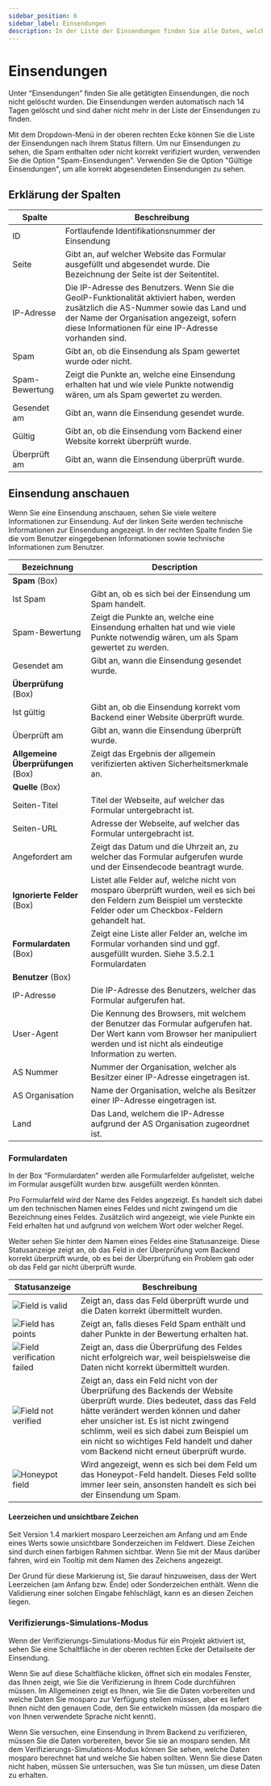 ```yaml
---
sidebar_position: 6
sidebar_label: Einsendungen
description: In der Liste der Einsendungen finden Sie alle Daten, welche eingesendet wurden.
---
```


# Einsendungen

Unter “Einsendungen” finden Sie alle getätigten Einsendungen, die noch nicht gelöscht wurden. Die Einsendungen werden automatisch nach 14 Tagen gelöscht und sind daher nicht mehr in der Liste der Einsendungen zu finden.

Mit dem Dropdown-Menü in der oberen rechten Ecke können Sie die Liste der Einsendungen nach ihrem Status filtern. Um nur Einsendungen zu sehen, die Spam enthalten oder nicht korrekt verifiziert wurden, verwenden Sie die Option "Spam-Einsendungen". Verwenden Sie die Option "Gültige Einsendungen", um alle korrekt abgesendeten Einsendungen zu sehen.

## Erklärung der Spalten

| Spalte         | Beschreibung                                                                                                                                                                                                                            |
|----------------|-----------------------------------------------------------------------------------------------------------------------------------------------------------------------------------------------------------------------------------------|
| ID             | Fortlaufende Identifikationsnummer der Einsendung                                                                                                                                                                                       |
| Seite          | Gibt an, auf welcher Website das Formular ausgefüllt und abgesendet wurde. Die Bezeichnung der Seite ist der Seitentitel.                                                                                                               |
| IP-Adresse     | Die IP-Adresse des Benutzers. Wenn Sie die GeoIP-Funktionalität aktiviert haben, werden zusätzlich die AS-Nummer sowie das Land und der Name der Organisation angezeigt, sofern diese Informationen für eine IP-Adresse vorhanden sind. |
| Spam           | Gibt an, ob die Einsendung als Spam gewertet wurde oder nicht.                                                                                                                                                                          |
| Spam-Bewertung | Zeigt die Punkte an, welche eine Einsendung erhalten hat und wie viele Punkte notwendig wären, um als Spam gewertet zu werden.                                                                                                          |
| Gesendet am    | Gibt an, wann die Einsendung gesendet wurde.                                                                                                                                                                                            |
| Gültig         | Gibt an, ob die Einsendung vom Backend einer Website korrekt überprüft wurde.                                                                                                                                                           |
| Überprüft am   | Gibt an, wann die Einsendung überprüft wurde.                                                                                                                                                                                           |

## Einsendung anschauen

Wenn Sie eine Einsendung anschauen, sehen Sie viele weitere Informationen zur Einsendung. Auf der linken Seite werden technische Informationen zur Einsendung angezeigt. In der rechten Spalte finden Sie die vom Benutzer eingegebenen Informationen sowie technische Informationen zum Benutzer.

| Bezeichnung                        | Description                                                                                                                                                                          |
|------------------------------------|--------------------------------------------------------------------------------------------------------------------------------------------------------------------------------------|
| **Spam** (Box)                     |
| Ist Spam                           | Gibt an, ob es sich bei der Einsendung um Spam handelt.                                                                                                                              |
| Spam-Bewertung                     | Zeigt die Punkte an, welche eine Einsendung erhalten hat und wie viele Punkte notwendig wären, um als Spam gewertet zu werden.                                                       |
| Gesendet am                        | Gibt an, wann die Einsendung gesendet wurde.                                                                                                                                         |
| **Überprüfung** (Box)              |
| Ist gültig                         | Gibt an, ob die Einsendung korrekt vom Backend einer Website überprüft wurde.                                                                                                        |
| Überprüft am                       | Gibt an, wann die Einsendung überprüft wurde.                                                                                                                                        |
| **Allgemeine Überprüfungen** (Box) | Zeigt das Ergebnis der allgemein verifizierten aktiven Sicherheitsmerkmale an.                                                                                      |
| **Quelle** (Box)                   |
| Seiten-Titel                       | Titel der Webseite, auf welcher das Formular untergebracht ist.                                                                                                                      |
| Seiten-URL                         | Adresse der Webseite, auf welcher das Formular untergebracht ist.                                                                                                                    |
| Angefordert am                     | Zeigt das Datum und die Uhrzeit an, zu welcher das Formular aufgerufen wurde und der Einsendecode beantragt wurde.                                                                   |
| **Ignorierte Felder** (Box)        | Listet alle Felder auf, welche nicht von mosparo überprüft wurden, weil es sich bei den Feldern zum Beispiel um versteckte Felder oder um Checkbox-Feldern gehandelt hat.            |
| **Formulardaten** (Box)            | Zeigt eine Liste aller Felder an, welche im Formular vorhanden sind und ggf. ausgefüllt wurden. Siehe 3.5.2.1 Formulardaten                                                          |
| **Benutzer** (Box)                 |
| IP-Adresse                         | Die IP-Adresse des Benutzers, welcher das Formular aufgerufen hat.                                                                                                                   |
| User-Agent                         | Die Kennung des Browsers, mit welchem der Benutzer das Formular aufgerufen hat. Der Wert kann vom Browser her manipuliert werden und ist nicht als eindeutige Information zu werten. |
| AS Nummer                          | Nummer der Organisation, welcher als Besitzer einer IP-Adresse eingetragen ist.                                                                                                      |
| AS Organisation                    | Name der Organisation, welche als Besitzer einer IP-Adresse eingetragen ist.                                                                                                         |
| Land                               | Das Land, welchem die IP-Adresse aufgrund der AS Organisation zugeordnet ist.                                                                                                        |

### Formulardaten

In der Box “Formulardaten” werden alle Formularfelder aufgelistet, welche im Formular ausgefüllt wurden bzw. ausgefüllt werden könnten.

Pro Formularfeld wird der Name des Feldes angezeigt. Es handelt sich dabei um den technischen Namen eines Feldes und nicht zwingend um die Bezeichnung eines Feldes. Zusätzlich wird angezeigt, wie viele Punkte ein Feld erhalten hat und aufgrund von welchem Wort oder welcher Regel.

Weiter sehen Sie hinter dem Namen eines Feldes eine Statusanzeige. Diese Statusanzeige zeigt an, ob das Feld in der Überprüfung vom Backend korrekt überprüft wurde, ob es bei der Überprüfung ein Problem gab oder ob das Feld gar nicht überprüft wurde.

| Statusanzeige                                                            | Beschreibung                                                                                                                                                                                                                                                                                                                                  |
|--------------------------------------------------------------------------|-----------------------------------------------------------------------------------------------------------------------------------------------------------------------------------------------------------------------------------------------------------------------------------------------------------------------------------------------|
| ![Field is valid](./assets/status_valid.jpg)                             | Zeigt an, dass das Feld überprüft wurde und die Daten korrekt übermittelt wurden.                                                                                                                                                                                                                                                             |
| ![Field has points](./assets/status_points_de.jpg)                       | Zeigt an, falls dieses Feld Spam enthält und daher Punkte in der Bewertung erhalten hat.                                                                                                                                                                                                                                                      |
| ![Field verification failed](./assets/status_verification_failed_de.jpg) | Zeigt an, dass die Überprüfung des Feldes nicht erfolgreich war, weil beispielsweise die Daten nicht korrekt übermittelt wurden.                                                                                                                                                                                                              |
| ![Field not verified](./assets/status_not_verified_de.jpg)               | Zeigt an, dass ein Feld nicht von der Überprüfung des Backends der Website überprüft wurde. Dies bedeutet, dass das Feld hätte verändert werden können und daher eher unsicher ist. Es ist nicht zwingend schlimm, weil es sich dabei zum Beispiel um ein nicht so wichtiges Feld handelt und daher vom Backend nicht erneut überprüft wurde. |
| ![Honeypot field](./assets/status_honeypot.jpg)                          | Wird angezeigt, wenn es sich bei dem Feld um das Honeypot-Feld handelt. Dieses Feld sollte immer leer sein, ansonsten handelt es sich bei der Einsendung um Spam.                                                                                                                                                                             |

#### Leerzeichen und unsichtbare Zeichen

Seit Version 1.4 markiert mosparo Leerzeichen am Anfang und am Ende eines Werts sowie unsichtbare Sonderzeichen im Feldwert. Diese Zeichen sind durch einen farbigen Rahmen sichtbar. Wenn Sie mit der Maus darüber fahren, wird ein Tooltip mit dem Namen des Zeichens angezeigt.

Der Grund für diese Markierung ist, Sie darauf hinzuweisen, dass der Wert Leerzeichen (am Anfang bzw. Ende) oder Sonderzeichen enthält. Wenn die Validierung einer solchen Eingabe fehlschlägt, kann es an diesen Zeichen liegen.

### Verifizierungs-Simulations-Modus

Wenn der Verifizierungs-Simulations-Modus für ein Projekt aktiviert ist, sehen Sie eine Schaltfläche in der oberen rechten Ecke der Detailseite der Einsendung.

Wenn Sie auf diese Schaltfläche klicken, öffnet sich ein modales Fenster, das Ihnen zeigt, wie Sie die Verifizierung in Ihrem Code durchführen müssen. Im Allgemeinen zeigt es Ihnen, wie Sie die Daten vorbereiten und welche Daten Sie mosparo zur Verfügung stellen müssen, aber es liefert Ihnen nicht den genauen Code, den Sie entwickeln müssen (da mosparo die von Ihnen verwendete Sprache nicht kennt).

Wenn Sie versuchen, eine Einsendung in Ihrem Backend zu verifizieren, müssen Sie die Daten vorbereiten, bevor Sie sie an mosparo senden. Mit dem Verifizierungs-Simulations-Modus können Sie sehen, welche Daten mosparo berechnet hat und welche Sie haben sollten. Wenn Sie diese Daten nicht haben, müssen Sie untersuchen, was Sie tun müssen, um diese Daten zu erhalten.

